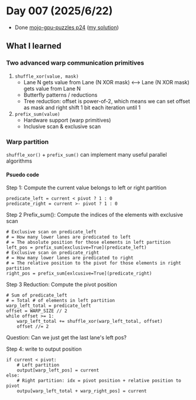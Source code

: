 # Day 007 (2025/6/22)
- Done [mojo-gpu-puzzles p24](https://builds.modular.com/puzzles/puzzle_24/puzzle_24.html) ([my solution](https://github.com/Tcc0403/mojo-gpu-puzzles/blob/solution/solutions/p24/p24.mojo))

## What I learned
### Two advanced warp communication primitives
1. `shuffle_xor(value, mask)`
    - Lane N gets value from Lane (N XOR mask) <--> Lane (N XOR mask) gets value from Lane N
    - Butterfly patterns / reductions
    - Tree reduction: offset is power-of-2, which means we can set offset as mask and right shift 1 bit each iteration until 1
2. `prefix_sum(value)`
    - Hardware support (warp primitives)
    - Inclusive scan & exclusive scan

### Warp partition
`shuffle_xor()` + `prefix_sum()` can implement many useful parallel algorithms
#### Psuedo code
Step 1: Compute the current value belongs to left or right partition
```mojo
predicate_left = current < pivot ? 1 : 0
predicate_right = current >- pivot ? 1 : 0
```
Step 2 Prefix_sum(): Compute the indices of the elements with exclusive scan
```mojo
# Exclusive scan on predicate_left
# = How many lower lanes are predicated to left
# = The absolute position for those elements in left partition
left_pos = prefix_sum[exclusive=True](predicate_left)
# Exclusive scan on predicate_right
# = How many lower lanes are predicated to right
# = The relative position to the pivot for those elements in right partition
right_pos = prefix_sum[exlcusive=True](predicate_right)
```

Step 3 Reduction: Compute the pivot position
```mojo
# Sum of predicate_left
# = Total # of elements in left partition
warp_left_total = predicate_left
offset = WARP_SIZE // 2
while offset >= 1:
    warp_left_total += shuffle_xor(warp_left_total, offset)
    offset //= 2
```
Question: Can we just get the last lane's left pos?

Step 4: write to output position
```mojo
if current < pivot:
    # Left partition
    output[warp_left_pos] = current
else:
    # Right partition: idx = pivot position + relative position to pivot
    outpu[warp_left_total + warp_right_pos] = current
```